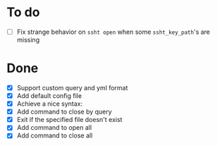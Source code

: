 # To do
- [ ] Fix strange behavior on `ssht open` when some `ssht_key_path`'s are missing

# Done
- [X] Support custom query and yml format
- [X] Add default config file
- [X] Achieve a nice syntax:
- [X] Add command to close by query
- [X] Exit if the specified file doesn't exist
- [X] Add command to open all 
- [X] Add command to close all
